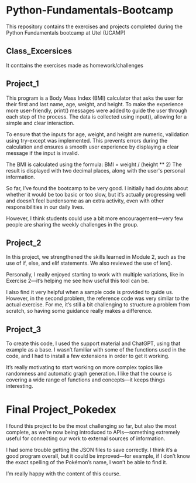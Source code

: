 # Python-Fundamentals-Bootcamp
This repository contains the exercises and projects completed during the Python Fundamentals bootcamp at Utel (UCAMP)

## Class_Excersices
It conttains the exercises made as homework/challenges

## Project_1
This program is a Body Mass Index (BMI) calculator that asks the user for their first and last name, age, weight, and height. To make the experience more user-friendly, print() messages were added to guide the user through each step of the process. The data is collected using input(), allowing for a simple and clear interaction.

To ensure that the inputs for age, weight, and height are numeric, validation using try-except was implemented. This prevents errors during the calculation and ensures a smooth user experience by displaying a clear message if the input is invalid.

The BMI is calculated using the formula:
BMI = weight / (height ** 2)
The result is displayed with two decimal places, along with the user's personal information.

So far, I’ve found the bootcamp to be very good. I initially had doubts about whether it would be too basic or too slow, but it’s actually progressing well and doesn’t feel burdensome as an extra activity, even with other responsibilities in our daily lives.

However, I think students could use a bit more encouragement—very few people are sharing the weekly challenges in the group.

## Project_2
In this project, we strengthened the skills learned in Module 2, such as the use of if, else, and elif statements. We also reviewed the use of len().

Personally, I really enjoyed starting to work with multiple variations, like in Exercise 2—it’s helping me see how useful this tool can be.

I also find it very helpful when a sample code is provided to guide us. However, in the second problem, the reference code was very similar to the actual exercise. For me, it’s still a bit challenging to structure a problem from scratch, so having some guidance really makes a difference.


## Project_3
To create this code, I used the support material and ChatGPT, using that example as a base. I wasn’t familiar with some of the functions used in the code, and I had to install a few extensions in order to get it working.

It’s really motivating to start working on more complex topics like randomness and automatic graph generation. I like that the course is covering a wide range of functions and concepts—it keeps things interesting.

# Final Project_Pokedex
I found this project to be the most challenging so far, but also the most complete, as we’re now being introduced to APIs—something extremely useful for connecting our work to external sources of information.

I had some trouble getting the JSON files to save correctly. I think it’s a good program overall, but it could be improved—for example, if I don’t know the exact spelling of the Pokémon’s name, I won’t be able to find it.

I’m really happy with the content of this course.
